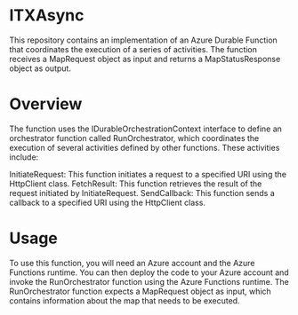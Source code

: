 # ITXAsync
This repository contains an implementation of an Azure Durable Function that coordinates the execution of a series of activities. The function receives a MapRequest object as input and returns a MapStatusResponse object as output.

# Overview
The function uses the IDurableOrchestrationContext interface to define an orchestrator function called RunOrchestrator, which coordinates the execution of several activities defined by other functions. These activities include:

InitiateRequest: This function initiates a request to a specified URI using the HttpClient class.
FetchResult: This function retrieves the result of the request initiated by InitiateRequest.
SendCallback: This function sends a callback to a specified URI using the HttpClient class.

# Usage
To use this function, you will need an Azure account and the Azure Functions runtime. You can then deploy the code to your Azure account and invoke the RunOrchestrator function using the Azure Functions runtime. The RunOrchestrator function expects a MapRequest object as input, which contains information about the map that needs to be executed.
